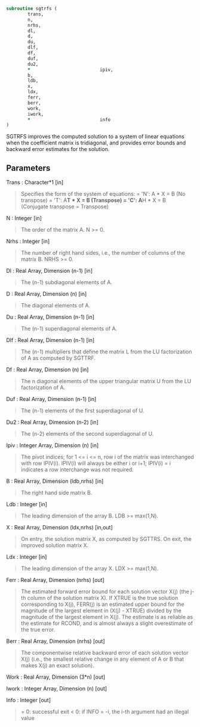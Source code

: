 ```fortran
subroutine sgtrfs (
		trans,
		n,
		nrhs,
		dl,
		d,
		du,
		dlf,
		df,
		duf,
		du2,
		*                          ipiv,
		b,
		ldb,
		x,
		ldx,
		ferr,
		berr,
		work,
		iwork,
		*                          info
)
```

 SGTRFS improves the computed solution to a system of linear
 equations when the coefficient matrix is tridiagonal, and provides
 error bounds and backward error estimates for the solution.

## Parameters
Trans : Character*1 [in]
> Specifies the form of the system of equations:
> = 'N':  A * X = B     (No transpose)
> = 'T':  A**T * X = B  (Transpose)
> = 'C':  A**H * X = B  (Conjugate transpose = Transpose)

N : Integer [in]
> The order of the matrix A.  N >= 0.

Nrhs : Integer [in]
> The number of right hand sides, i.e., the number of columns
> of the matrix B.  NRHS >= 0.

Dl : Real Array, Dimension (n-1) [in]
> The (n-1) subdiagonal elements of A.

D : Real Array, Dimension (n) [in]
> The diagonal elements of A.

Du : Real Array, Dimension (n-1) [in]
> The (n-1) superdiagonal elements of A.

Dlf : Real Array, Dimension (n-1) [in]
> The (n-1) multipliers that define the matrix L from the
> LU factorization of A as computed by SGTTRF.

Df : Real Array, Dimension (n) [in]
> The n diagonal elements of the upper triangular matrix U from
> the LU factorization of A.

Duf : Real Array, Dimension (n-1) [in]
> The (n-1) elements of the first superdiagonal of U.

Du2 : Real Array, Dimension (n-2) [in]
> The (n-2) elements of the second superdiagonal of U.

Ipiv : Integer Array, Dimension (n) [in]
> The pivot indices; for 1 <= i <= n, row i of the matrix was
> interchanged with row IPIV(i).  IPIV(i) will always be either
> i or i+1; IPIV(i) = i indicates a row interchange was not
> required.

B : Real Array, Dimension (ldb,nrhs) [in]
> The right hand side matrix B.

Ldb : Integer [in]
> The leading dimension of the array B.  LDB >= max(1,N).

X : Real Array, Dimension (ldx,nrhs) [in,out]
> On entry, the solution matrix X, as computed by SGTTRS.
> On exit, the improved solution matrix X.

Ldx : Integer [in]
> The leading dimension of the array X.  LDX >= max(1,N).

Ferr : Real Array, Dimension (nrhs) [out]
> The estimated forward error bound for each solution vector
> X(j) (the j-th column of the solution matrix X).
> If XTRUE is the true solution corresponding to X(j), FERR(j)
> is an estimated upper bound for the magnitude of the largest
> element in (X(j) - XTRUE) divided by the magnitude of the
> largest element in X(j).  The estimate is as reliable as
> the estimate for RCOND, and is almost always a slight
> overestimate of the true error.

Berr : Real Array, Dimension (nrhs) [out]
> The componentwise relative backward error of each solution
> vector X(j) (i.e., the smallest relative change in
> any element of A or B that makes X(j) an exact solution).

Work : Real Array, Dimension (3*n) [out]

Iwork : Integer Array, Dimension (n) [out]

Info : Integer [out]
> = 0:  successful exit
> < 0:  if INFO = -i, the i-th argument had an illegal value

